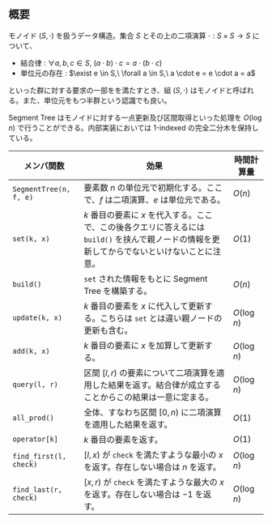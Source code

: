## 概要
モノイド $(S, \cdot)$ を扱うデータ構造。集合 $S$ とその上の二項演算 $\cdot : S \times S \to S$ について、

- 結合律 : $\forall a, b, c \in S,\ (a \cdot b) \cdot c = a \cdot (b \cdot c)$
- 単位元の存在 : $\exist e \in S,\ \forall a \in S,\ a \cdot e = e \cdot a = a$

といった群に対する要求の一部をを満たすとき、組 $(S,\cdot)$ はモノイドと呼ばれる。また、単位元をもつ半群という認識でも良い。

Segment Tree はモノイドに対する一点更新及び区間取得といった処理を $O(\log n)$ で行うことができる。内部実装においては 1-indexed の完全二分木を保持している。

| メンバ関数             | 効果                                                                                                                                           | 時間計算量  |
| ---------------------- | ---------------------------------------------------------------------------------------------------------------------------------------------- | ----------- |
| `SegmentTree(n, f, e)` | 要素数 $n$ の単位元で初期化する。ここで、$f$ は二項演算、$e$ は単位元である。                                                                  | $O(n)$      |
| `set(k, x)`            | $k$ 番目の要素に $x$ を代入する。ここで、この後各クエリに答えるには `build()` を挟んで親ノードの情報を更新してからでないといけないことに注意。 | $O(1)$      |
| `build()`              | `set` された情報をもとに Segment Tree を構築する。                                                                                             | $O(n)$      |
| `update(k, x)`         | $k$ 番目の要素を $x$ に代入して更新する。こちらは `set` とは違い親ノードの更新も含む。                                                         | $O(\log n)$ |
| `add(k, x)`            | $k$ 番目の要素に $x$ を加算して更新する。                                                                                                      | $O(\log n)$ |
| `query(l, r)`          | 区間 $[l, r)$ の要素について二項演算を適用した結果を返す。結合律が成立することからこの結果は一意に定まる。                                     | $O(\log n)$ |
| `all_prod()`           | 全体、すなわち区間 $[0, n)$ に二項演算を適用した結果を返す。                                                                                   | $O(1)$      |
| `operator[k]`          | $k$ 番目の要素を返す。                                                                                                                         | $O(1)$      |
| `find_first(l, check)` | $[l, x)$ が `check` を満たすような最小の $x$ を返す。存在しない場合は $n$ を返す。                                                             | $O(\log n)$ |
| `find_last(r, check)`  | $[x, r)$ が `check` を満たすような最大の $x$ を返す。存在しない場合は $-1$ を返す。                                                            | $O(\log n)$ |